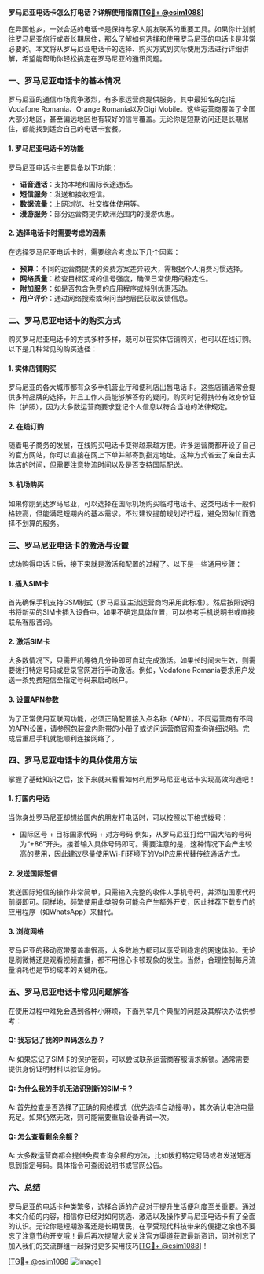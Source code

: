 **罗马尼亚电话卡怎么打电话？详解使用指南[[TG💪+ @esim1088](https://t.me/s/esim1088)]**

在异国他乡，一张合适的电话卡是保持与家人朋友联系的重要工具。如果你计划前往罗马尼亚旅行或者长期居住，那么了解如何选择和使用罗马尼亚的电话卡是非常必要的。本文将从罗马尼亚电话卡的选择、购买方式到实际使用方法进行详细讲解，希望能帮助你轻松搞定在罗马尼亚的通讯问题。

### 一、罗马尼亚电话卡的基本情况

罗马尼亚的通信市场竞争激烈，有多家运营商提供服务，其中最知名的包括Vodafone Romania、Orange Romania以及Digi Mobile。这些运营商覆盖了全国大部分地区，甚至偏远地区也有较好的信号覆盖。无论你是短期访问还是长期居住，都能找到适合自己的电话卡套餐。

#### 1. 罗马尼亚电话卡的功能
罗马尼亚电话卡主要具备以下功能：
- **语音通话**：支持本地和国际长途通话。
- **短信服务**：发送和接收短信。
- **数据流量**：上网浏览、社交媒体使用等。
- **漫游服务**：部分运营商提供欧洲范围内的漫游优惠。

#### 2. 选择电话卡时需要考虑的因素
在选择罗马尼亚电话卡时，需要综合考虑以下几个因素：
- **预算**：不同的运营商提供的资费方案差异较大，需根据个人消费习惯选择。
- **网络质量**：检查目标区域的信号强度，确保日常使用的稳定性。
- **附加服务**：如是否包含免费的应用程序或特别优惠活动。
- **用户评价**：通过网络搜索或询问当地居民获取反馈信息。

### 二、罗马尼亚电话卡的购买方式

购买罗马尼亚电话卡的方式多种多样，既可以在实体店铺购买，也可以在线订购。以下是几种常见的购买途径：

#### 1. 实体店铺购买
罗马尼亚的各大城市都有众多手机营业厅和便利店出售电话卡。这些店铺通常会提供多种品牌的选择，并且工作人员能够解答你的疑问。购买时记得携带有效身份证件（护照），因为大多数运营商要求登记个人信息以符合当地的法律规定。

#### 2. 在线订购
随着电子商务的发展，在线购买电话卡变得越来越方便。许多运营商都开设了自己的官方网站，你可以直接在网上下单并邮寄到指定地址。这种方式省去了亲自去实体店的时间，但需要注意物流时间以及是否支持国际配送。

#### 3. 机场购买
如果你刚到达罗马尼亚，可以选择在国际机场购买临时电话卡。这类电话卡一般价格较高，但能满足短期内的基本需求。不过建议提前规划好行程，避免因匆忙而选择不划算的服务。

### 三、罗马尼亚电话卡的激活与设置

成功购得电话卡后，接下来就是激活和配置的过程了。以下是一些通用步骤：

#### 1. 插入SIM卡
首先确保手机支持GSM制式（罗马尼亚主流运营商均采用此标准）。然后按照说明书将新买的SIM卡插入设备中。如果不确定具体位置，可以参考手机说明书或直接联系客服咨询。

#### 2. 激活SIM卡
大多数情况下，只需开机等待几分钟即可自动完成激活。如果长时间未生效，则需要拨打特定号码或登录官网进行手动激活。例如，Vodafone Romania要求用户发送一条免费短信至指定号码来启动账户。

#### 3. 设置APN参数
为了正常使用互联网功能，必须正确配置接入点名称（APN）。不同运营商有不同的APN设置，请参照包装盒内附带的小册子或访问运营商官网查询详细说明。完成后重启手机就能顺利连接网络了。

### 四、罗马尼亚电话卡的具体使用方法

掌握了基础知识之后，接下来就来看看如何利用罗马尼亚电话卡实现高效沟通吧！

#### 1. 打国内电话
当你身处罗马尼亚却想给国内的朋友打电话时，可以按照以下格式拨号：
- 国际区号 + 目标国家代码 + 对方号码
例如，从罗马尼亚打给中国大陆的号码为“+86”开头，接着输入具体号码即可。需要注意的是，这种情况下会产生较高的费用，因此建议尽量使用Wi-Fi环境下的VoIP应用代替传统通话方式。

#### 2. 发送国际短信
发送国际短信的操作非常简单，只需输入完整的收件人手机号码，并添加国家代码前缀即可。同样地，频繁使用此类服务可能会产生额外开支，因此推荐下载专门的应用程序（如WhatsApp）来替代。

#### 3. 浏览网络
罗马尼亚的移动宽带覆盖率很高，大多数地方都可以享受到稳定的网速体验。无论是刷微博还是观看视频直播，都不用担心卡顿现象的发生。当然，合理控制每月流量消耗也是节约成本的关键所在。

### 五、罗马尼亚电话卡常见问题解答

在使用过程中难免会遇到各种小麻烦，下面列举几个典型的问题及其解决办法供参考：

#### Q: 我忘记了我的PIN码怎么办？
A: 如果忘记了SIM卡的保护密码，可以尝试联系运营商客服请求解锁。通常需要提供身份证明材料以验证身份。

#### Q: 为什么我的手机无法识别新的SIM卡？
A: 首先检查是否选择了正确的网络模式（优先选择自动搜寻），其次确认电池电量充足。如果仍然无效，则可能需要重启设备再试一次。

#### Q: 怎么查看剩余余额？
A: 大多数运营商都会提供免费查询余额的方法，比如拨打特定号码或者发送短消息到指定号码。具体指令可查阅说明书或官网公告。

### 六、总结

罗马尼亚的电话卡种类繁多，选择合适的产品对于提升生活便利度至关重要。通过本文介绍的内容，相信你已经对如何挑选、激活以及操作罗马尼亚电话卡有了全面的认识。无论你是短期游客还是长期居民，在享受现代科技带来的便捷之余也不要忘了注意节约开支哦！最后再次提醒大家关注官方渠道获取最新资讯，同时别忘了加入我们的交流群组一起探讨更多实用技巧[[TG💪+ @esim1088](https://t.me/s/esim1088)]！

[[TG💪+ @esim1088](https://t.me/s/esim1088) ![Image](https://i.postimg.cc/4NQfJmqS/Snipaste-2025-05-13-00-14-12.png)]